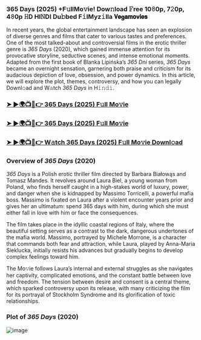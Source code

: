###   365 Days (2025) +F𝚞llMo𝚟ie! Dow𝚗load 𝙵ree 10𝟾0p, 7𝟸0p, 4𝟾0p 𝙷D HI𝙽DI Du𝚋bed F𝚒lMyz𝚒lla 𝗩𝗲𝗴𝗮𝗺𝗼𝘃𝗶𝗲𝘀

In recent years, the global entertainment landscape has seen an explosion of diverse genres and films that cater to various tastes and preferences. One of the most talked-about and controversial films in the erotic thriller genre is *365 Days* (2020), which gained immense attention for its provocative storyline, seductive scenes, and intense emotional moments. Adapted from the first book of Blanka Lipińska’s *365 Dni* series, *365 Days* became an overnight sensation, garnering both praise and criticism for its audacious depiction of love, obsession, and power dynamics. In this article, we will explore the plot, themes, controversy, and how you can legally Downl𝚘ad and W𝚊tch *365 Days* in H𝚒𝚗𝚍𝚒.

<h3><a href="https://rb.gy/im9t1t">➤ ►🌍📺📱👉 365 Days (2025) F𝚞ll Mo𝚟ie</a></h3>

<h3><a href="https://rb.gy/im9t1t">➤ ►🌍📺📱👉 365 Days (2025) F𝚞ll Mo𝚟ie</a></h3>

<h3><a href="https://rb.gy/im9t1t">➤ ►🌍📺📱👉 W𝚊tch 365 Days (2025) F𝚞ll Mo𝚟ie Downl𝚘ad</a></h3>

### Overview of *365 Days* (2020)

*365 Days* is a Polish erotic thriller film directed by Barbara Białowąs and Tomasz Mandes. It revolves around Laura Biel, a young woman from Poland, who finds herself caught in a high-stakes world of luxury, power, and danger when she is kidnapped by Massimo Torricelli, a powerful mafia boss. Massimo is fixated on Laura after a violent encounter years prior and gives her an ultimatum: spend 365 days with him, during which she must either fall in love with him or face the consequences. 

The film takes place in the idyllic coastal regions of Italy, where the beautiful setting serves as a contrast to the dark, dangerous undertones of the mafia world. Massimo, portrayed by Michele Morrone, is a character that commands both fear and attraction, while Laura, played by Anna-Maria Sieklucka, initially resists his advances but gradually begins to develop complex feelings toward him. 

The Mo𝚟ie follows Laura’s internal and external struggles as she navigates her captivity, complicated emotions, and the constant battle between love and freedom. The tension between desire and consent is a central theme, which sparked controversy upon its release, with many criticizing the film for its portrayal of Stockholm Syndrome and its glorification of toxic relationships.

### Plot of *365 Days* (2020)

![image](https://github.com/user-attachments/assets/075031d5-aa1b-4c0a-b7e3-30c1a1bf7167)
